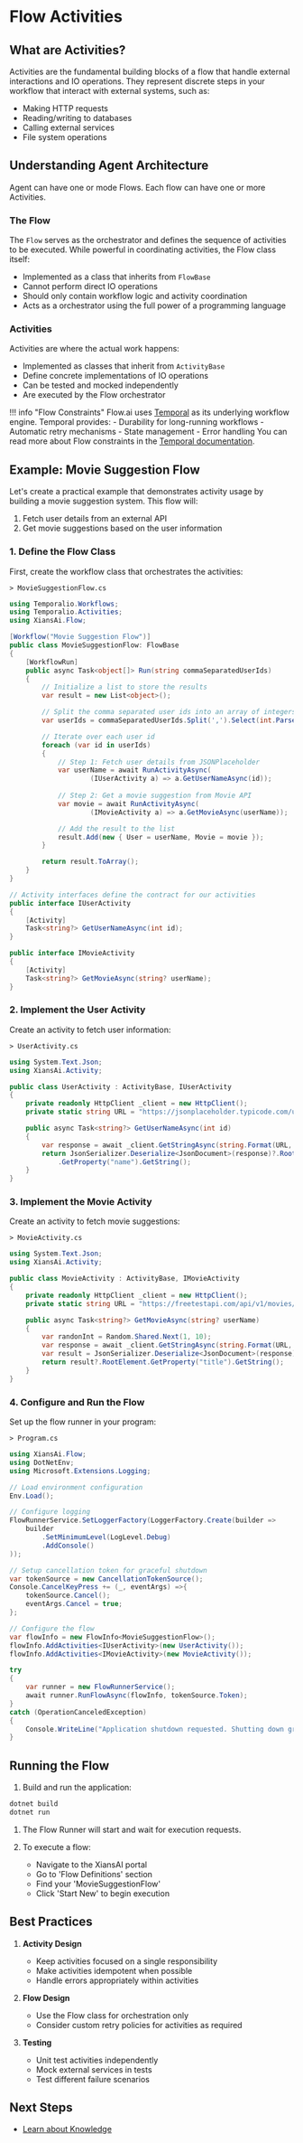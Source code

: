 # Flow Activities

## What are Activities?

Activities are the fundamental building blocks of a flow that handle external interactions and IO operations. They represent discrete steps in your workflow that interact with external systems, such as:

- Making HTTP requests
- Reading/writing to databases
- Calling external services
- File system operations

## Understanding Agent Architecture

Agent can have one or mode Flows. Each flow can have one or more Activities.

### The Flow

The `Flow` serves as the orchestrator and defines the sequence of activities to be executed. While powerful in coordinating activities, the Flow class itself:

- Implemented as a class that inherits from `FlowBase`
- Cannot perform direct IO operations
- Should only contain workflow logic and activity coordination
- Acts as a orchestrator using the full power of a programming language

### Activities

Activities are where the actual work happens:

- Implemented as classes that inherit from `ActivityBase`
- Define concrete implementations of IO operations
- Can be tested and mocked independently
- Are executed by the Flow orchestrator

!!! info "Flow Constraints"
    Flow.ai uses [Temporal](https://temporal.io/) as its underlying workflow engine. Temporal provides:
    - Durability for long-running workflows
    - Automatic retry mechanisms
    - State management
    - Error handling
    You can read more about Flow constraints in the [Temporal documentation](https://docs.temporal.io/workflows).

## Example: Movie Suggestion Flow

Let's create a practical example that demonstrates activity usage by building a movie suggestion system. This flow will:

1. Fetch user details from an external API
2. Get movie suggestions based on the user information

### 1. Define the Flow Class

First, create the workflow class that orchestrates the activities:

`> MovieSuggestionFlow.cs`

```csharp
using Temporalio.Workflows;
using Temporalio.Activities;
using XiansAi.Flow;

[Workflow("Movie Suggestion Flow")]
public class MovieSuggestionFlow: FlowBase
{
    [WorkflowRun]
    public async Task<object[]> Run(string commaSeparatedUserIds)
    {
        // Initialize a list to store the results
        var result = new List<object>();

        // Split the comma separated user ids into an array of integers
        var userIds = commaSeparatedUserIds.Split(',').Select(int.Parse).ToArray();

        // Iterate over each user id
        foreach (var id in userIds)
        {
            // Step 1: Fetch user details from JSONPlaceholder
            var userName = await RunActivityAsync(
                    (IUserActivity a) => a.GetUserNameAsync(id));
        
            // Step 2: Get a movie suggestion from Movie API
            var movie = await RunActivityAsync(
                    (IMovieActivity a) => a.GetMovieAsync(userName));

            // Add the result to the list
            result.Add(new { User = userName, Movie = movie });
        }

        return result.ToArray();
    }
}

// Activity interfaces define the contract for our activities
public interface IUserActivity
{
    [Activity]
    Task<string?> GetUserNameAsync(int id);
}

public interface IMovieActivity
{
    [Activity]
    Task<string?> GetMovieAsync(string? userName);
}
```

### 2. Implement the User Activity

Create an activity to fetch user information:

`> UserActivity.cs`

```csharp
using System.Text.Json;
using XiansAi.Activity;

public class UserActivity : ActivityBase, IUserActivity
{
    private readonly HttpClient _client = new HttpClient();
    private static string URL = "https://jsonplaceholder.typicode.com/users/{0}";

    public async Task<string?> GetUserNameAsync(int id)
    {
        var response = await _client.GetStringAsync(string.Format(URL, id));
        return JsonSerializer.Deserialize<JsonDocument>(response)?.RootElement
            .GetProperty("name").GetString();
    }
}
```

### 3. Implement the Movie Activity

Create an activity to fetch movie suggestions:

`> MovieActivity.cs`

```csharp
using System.Text.Json;
using XiansAi.Activity;

public class MovieActivity : ActivityBase, IMovieActivity 
{
    private readonly HttpClient _client = new HttpClient();
    private static string URL = "https://freetestapi.com/api/v1/movies/{0}";

    public async Task<string?> GetMovieAsync(string? userName)
    {
        var randonInt = Random.Shared.Next(1, 10);
        var response = await _client.GetStringAsync(string.Format(URL, randonInt));
        var result = JsonSerializer.Deserialize<JsonDocument>(response);
        return result?.RootElement.GetProperty("title").GetString();
    }
}
```

### 4. Configure and Run the Flow

Set up the flow runner in your program:

`> Program.cs`

```csharp
using XiansAi.Flow;
using DotNetEnv;
using Microsoft.Extensions.Logging;

// Load environment configuration
Env.Load();

// Configure logging
FlowRunnerService.SetLoggerFactory(LoggerFactory.Create(builder => 
    builder
        .SetMinimumLevel(LogLevel.Debug)
        .AddConsole()
));

// Setup cancellation token for graceful shutdown
var tokenSource = new CancellationTokenSource();
Console.CancelKeyPress += (_, eventArgs) =>{ 
    tokenSource.Cancel(); 
    eventArgs.Cancel = true;
};

// Configure the flow
var flowInfo = new FlowInfo<MovieSuggestionFlow>();
flowInfo.AddActivities<IUserActivity>(new UserActivity());
flowInfo.AddActivities<IMovieActivity>(new MovieActivity());

try
{
    var runner = new FlowRunnerService();
    await runner.RunFlowAsync(flowInfo, tokenSource.Token);
}
catch (OperationCanceledException)
{
    Console.WriteLine("Application shutdown requested. Shutting down gracefully...");
}
```

## Running the Flow

1. Build and run the application:

```bash
dotnet build
dotnet run
```

1. The Flow Runner will start and wait for execution requests.

1. To execute a flow:

    - Navigate to the XiansAI portal
    - Go to 'Flow Definitions' section
    - Find your 'MovieSuggestionFlow'
    - Click 'Start New' to begin execution

## Best Practices

1. **Activity Design**

    - Keep activities focused on a single responsibility
    - Make activities idempotent when possible
    - Handle errors appropriately within activities

2. **Flow Design**

    - Use the Flow class for orchestration only
    - Consider custom retry policies for activities as required

3. **Testing**
    - Unit test activities independently
    - Mock external services in tests
    - Test different failure scenarios

## Next Steps

- [Learn about Knowledge](../2-knowledge/1-manage-knowledge.md)

